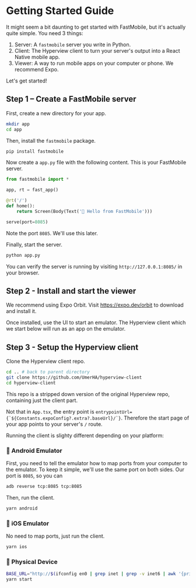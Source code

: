 # Getting Started Guide

It might seem a bit daunting to get started with FastMobile, but it's actually quite simple. You need 3 things:

1. Server: A `fastmobile` server you write in Python.
2. Client: The Hyperview client to turn your server's output into a React Native mobile app.
3. Viewer: A way to run mobile apps on your computer or phone. We recommend Expo.

Let's get started!


## Step 1 – Create a FastMobile server

First, create a new directory for your app.

```bash
mkdir app
cd app
```

Then, install the `fastmobile` package.
```bash
pip install fastmobile
```

Now create a `app.py` file with the following content. This is your FastMobile server.

```python
from fastmobile import *

app, rt = fast_app()

@rt('/')
def home():
    return Screen(Body(Text('👋 Hello from FastMobile')))

serve(port=8085)
```

Note the port `8085`. We'll use this later.

Finally, start the server.
```bash
python app.py
```

You can verify the server is running by visiting `http://127.0.0.1:8085/` in your browser.

## Step 2 - Install and start the viewer

We recommend using Expo Orbit. Visit https://expo.dev/orbit to download and install it.

Once installed, use the UI to start an emulator.
The Hyperview client which we start below will run as an app on the emulator.

## Step 3 - Setup the Hyperview client

Clone the Hyperview client repo.

```bash
cd .. # back to parent directory
git clone https://github.com/UmerHA/hyperview-client
cd hyperview-client
```

This repo is a stripped down version of the original Hyperview repo, containing just the client part.

Not that in `App.tsx`, the entry point is ```entrypointUrl={`${Constants.expoConfig?.extra?.baseUrl}/`}```.
Therefore the start page of your app points to your server's `/` route.

Running the client is slighty different depending on your platform:

### 🤖 Android Emulator
First, you need to tell the emulator how to map ports from your computer to the emulator.
To keep it simple, we'll use the same port on both sides.
Our port is `8085`, so you can

```bash
adb reverse tcp:8085 tcp:8085
```

Then, run the client.

```bash
yarn android
```

### 🍏 iOS Emulator
No need to map ports, just run the client.

```bash
yarn ios
```

### 📱 Physical Device
```bash
BASE_URL="http://$(ifconfig en0 | grep inet | grep -v inet6 | awk '{print $2}'):8085"
yarn start
```
